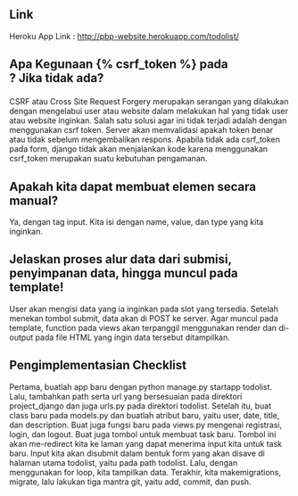## Link

Heroku App Link : http://pbp-website.herokuapp.com/todolist/

## Apa Kegunaan {% csrf_token %} pada <form>? Jika tidak ada?

CSRF atau Cross Site Request Forgery merupakan serangan yang dilakukan dengan mengelabui user atau website dalam melakukan hal yang tidak user atau website inginkan. Salah satu solusi agar ini tidak terjadi adalah dengan menggunakan csrf token. Server akan memvalidasi apakah token benar atau tidak sebelum mengembalikan respons. Apabila tidak ada csrf_token pada form, django tidak akan menjalankan kode karena menggunakan csrf_token merupakan suatu kebutuhan pengamanan.

## Apakah kita dapat membuat elemen <form> secara manual?

Ya, dengan tag input. Kita isi dengan name, value, dan type yang kita inginkan.

## Jelaskan proses alur data dari submisi, penyimpanan data, hingga muncul pada template!

User akan mengisi data yang ia inginkan pada slot yang tersedia. Setelah menekan tombol submit, data akan di POST ke server. Agar muncul pada template, function pada views akan terpanggil menggunakan render dan di-output pada file HTML yang ingin data tersebut ditampilkan.

## Pengimplementasian Checklist

Pertama, buatlah app baru dengan python manage.py startapp todolist. Lalu, tambahkan path serta url yang bersesuaian pada direktori project_django dan juga urls.py pada direktori todolist. Setelah itu, buat class baru pada models.py dan buatlah atribut baru, yaitu user, date, title, dan description. Buat juga fungsi baru pada views.py mengenai registrasi, login, dan logout. Buat juga tombol untuk membuat task baru. Tombol ini akan me-redirect kita ke laman yang dapat menerima input kita untuk task baru. Input kita akan disubmit dalam bentuk form yang akan disave di halaman utama todolist, yaitu pada path todolist. Lalu, dengan menggunakan for loop, kita tampilkan data. Terakhir, kita makemigrations, migrate, lalu lakukan tiga mantra git, yaitu add, commit, dan push.
